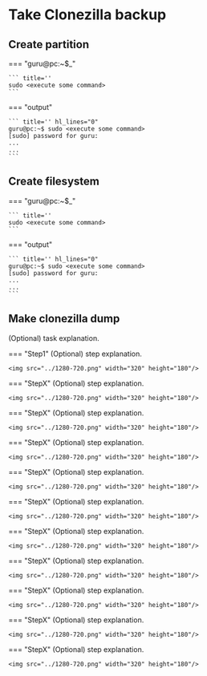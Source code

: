 # Take Clonezilla backup

## Create partition

=== "guru@pc:~$_"

    ``` title=''
    sudo <execute some command>
    ```

=== "output"

    ``` title='' hl_lines="0"
    guru@pc:~$ sudo <execute some command>
    [sudo] password for guru:     
    ...
    ...
    ```

## Create filesystem

=== "guru@pc:~$_"

    ``` title=''
    sudo <execute some command>
    ```

=== "output"

    ``` title='' hl_lines="0"
    guru@pc:~$ sudo <execute some command>
    [sudo] password for guru:     
    ...
    ...
    ```

## Make clonezilla dump
(Optional) task explanation.

=== "Step1"
    (Optional) step explanation.
    
    <img src="../1280-720.png" width="320" height="180"/>

=== "StepX"
    (Optional) step explanation.
    
    <img src="../1280-720.png" width="320" height="180"/>

=== "StepX"
    (Optional) step explanation.
    
    <img src="../1280-720.png" width="320" height="180"/>

=== "StepX"
    (Optional) step explanation.
    
    <img src="../1280-720.png" width="320" height="180"/>

=== "StepX"
    (Optional) step explanation.
    
    <img src="../1280-720.png" width="320" height="180"/>

=== "StepX"
    (Optional) step explanation.
    
    <img src="../1280-720.png" width="320" height="180"/>

=== "StepX"
    (Optional) step explanation.
    
    <img src="../1280-720.png" width="320" height="180"/>

=== "StepX"
    (Optional) step explanation.
    
    <img src="../1280-720.png" width="320" height="180"/>

=== "StepX"
    (Optional) step explanation.
    
    <img src="../1280-720.png" width="320" height="180"/>

=== "StepX"
    (Optional) step explanation.
    
    <img src="../1280-720.png" width="320" height="180"/>

=== "StepX"
    (Optional) step explanation.
    
    <img src="../1280-720.png" width="320" height="180"/>